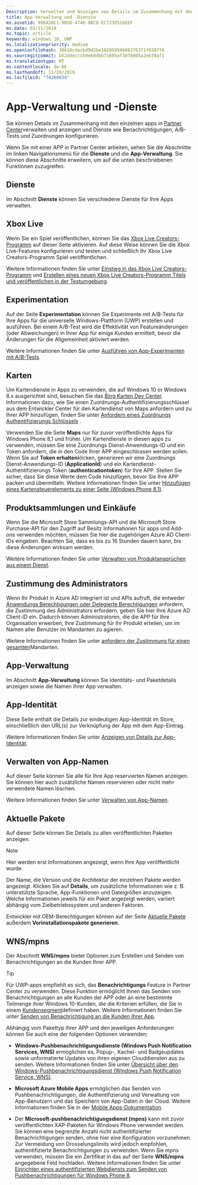 ```yaml
---
Description: Verwalten und Anzeigen von Details im Zusammenhang mit den einzelnen apps in Partner Center und Konfigurieren von Diensten wie A/B-Tests und-Zuordnungen.
title: App-Verwaltung und -Dienste
ms.assetid: 99DA2BC1-9B5D-4746-8BC0-EC723D516EEF
ms.date: 03/21/2019
ms.topic: article
keywords: windows 10, UWP
ms.localizationpriority: medium
ms.openlocfilehash: 30610cdacbd9d2be10205958688376371f0387f6
ms.sourcegitcommit: b52ddecccb9e68dbb71695af3078005a2eb78af1
ms.translationtype: MT
ms.contentlocale: de-DE
ms.lasthandoff: 11/20/2019
ms.locfileid: "74260039"
---
```

# <a name="app-management-and-services"></a>App-Verwaltung und -Dienste

Sie können Details im Zusammenhang mit den einzelnen apps in [Partner Center](https://partner.microsoft.com/dashboard)verwalten und anzeigen und Dienste wie Benachrichtigungen, A/B-Tests und Zuordnungen konfigurieren.

Wenn Sie mit einer APP in Partner Center arbeiten, sehen Sie die Abschnitte im linken Navigationsmenü für die **Dienste** und die **App-Verwaltung**. Sie können diese Abschnitte erweitern, um auf die unten beschriebenen Funktionen zuzugreifen.

## <a name="services"></a>Dienste

Im Abschnitt **Dienste** können Sie verschiedene Dienste für Ihre Apps verwalten.

## <a name="xbox-live"></a>Xbox Live

Wenn Sie ein Spiel veröffentlichen, können Sie das [Xbox Live Creators-Programm](https://www.xbox.com/developers/creators-program) auf dieser Seite aktivieren. Auf diese Weise können Sie die Xbox Live-Features konfigurieren und testen und schließlich Ihr Xbox Live Creators-Programm Spiel veröffentlichen.

Weitere Informationen finden Sie unter [Einstieg in das Xbox Live Creators-Programm](https://docs.microsoft.com/gaming/xbox-live/get-started-with-creators/get-started-with-xbox-live-creators) und [Erstellen eines neuen Xbox Live Creators-Programm Titels und veröffentlichen in der Testumgebung](https://docs.microsoft.com/gaming/xbox-live/get-started-with-creators/create-and-test-a-new-creators-title).

## <a name="experimentation"></a>Experimentation

Auf der Seite **Experimentation** können Sie Experimente mit A/B-Tests für Ihre Apps für die universelle Windows-Plattform (UWP) erstellen und ausführen. Bei einem A/B-Test wird die Effektivität von Featureänderungen (oder Abweichungen) in Ihrer App für einige Kunden ermittelt, bevor die Änderungen für die Allgemeinheit aktiviert werden.

Weitere Informationen finden Sie unter [Ausführen von App-Experimenten mit A/B-Tests](../monetize/run-app-experiments-with-a-b-testing.md).

## <a name="maps"></a>Karten

Um Kartendienste in Apps zu verwenden, die auf Windows 10 or Windows 8.x ausgerichtet sind, besuchen Sie das [Bing Karten Dev Center](https://www.bingmapsportal.com/). Informationen dazu, wie Sie einen Zuordnungs-Authentifizierungsschlüssel aus dem Entwickler Center für den Kartendienst von Maps anfordern und zu Ihrer APP hinzufügen, finden Sie unter [Anfordern eines Zuordnungs Authentifizierungs Schlüssels](../maps-and-location/authentication-key.md) . 

Verwenden Sie die Seite **Maps** nur für zuvor veröffentlichte Apps für Windows Phone 8,1 und früher. Um Kartendienste in diesen apps zu verwenden, müssen Sie eine Zuordnungs Dienst-Anwendungs-ID und ein Token anfordern, die in den Code Ihrer APP eingeschlossen werden sollen. Wenn Sie auf **Token erhalten**klicken, generieren wir eine Zuordnungs Dienst-Anwendungs-ID (**ApplicationId**) und ein Kartendienst-Authentifizierungs Token (**authenticationtoken**) für Ihre APP. Stellen Sie sicher, dass Sie diese Werte dem Code hinzufügen, bevor Sie Ihre APP packen und übermitteln. Weitere Informationen finden Sie unter [Hinzufügen eines Kartensteuerelements zu einer Seite (Windows Phone 8.1)](https://docs.microsoft.com/previous-versions/windows/apps/jj207033(v=vs.105)?redirectedfrom=MSDN).

## <a name="product-collections-and-purchases"></a>Produktsammlungen und Einkäufe

Wenn Sie die Microsoft Store Sammlungs-API und die Microsoft Store Purchase-API für den Zugriff auf Besitz Informationen für apps und Add-ons verwenden möchten, müssen Sie hier die zugehörigen Azure AD Client-IDs eingeben. Beachten Sie, dass es bis zu 16 Stunden dauern kann, bis diese Änderungen wirksam werden.

Weitere Informationen finden Sie unter [Verwalten von Produktansprüchen aus einem Dienst](../monetize/view-and-grant-products-from-a-service.md).

## <a name="administrator-consent"></a>Zustimmung des Administrators

Wenn Ihr Produkt in Azure AD integriert ist und APIs aufruft, die entweder [Anwendungs Berechtigungen oder Delegierte Berechtigungen](https://developer.microsoft.com/graph/docs/concepts/permissions_reference) anfordern, die Zustimmung des Administrators erfordern, geben Sie hier Ihre Azure AD Client-ID ein. Dadurch können Administratoren, die die APP für Ihre Organisation erwerben, Ihre Zustimmung für Ihr Produkt erteilen, um im Namen aller Benutzer im Mandanten zu agieren.

Weitere Informationen finden Sie unter [anfordern der Zustimmung für einen gesamten](https://docs.microsoft.com/azure/active-directory/develop/v2-permissions-and-consent#requesting-consent-for-an-entire-tenant)Mandanten.

## <a name="app-management"></a>App-Verwaltung

Im Abschnitt **App-Verwaltung** können Sie Identitäts- und Paketdetails anzeigen sowie die Namen Ihrer App verwalten.

## <a name="app-identity"></a>App-Identität

Diese Seite enthält die Details zur eindeutigen App-Identität im Store, einschließlich den URL(s) zur Verknüpfung der App mit dem App-Eintrag.

Weitere Informationen finden Sie unter [Anzeigen von Details zur App-Identität](view-app-identity-details.md).

## <a name="manage-app-names"></a>Verwalten von App-Namen

Auf dieser Seite können Sie alle für Ihre App reservierten Namen anzeigen. Sie können hier auch zusätzliche Namen reservieren oder nicht mehr verwendete Namen löschen.

Weitere Informationen finden Sie unter [Verwalten von App-Namen](manage-app-names.md).

## <a name="current-packages"></a>Aktuelle Pakete

Auf dieser Seite können Sie Details zu allen veröffentlichten Paketen anzeigen.

> [!NOTE]
> Hier werden erst Informationen angezeigt, wenn Ihre App veröffentlicht wurde.

Der Name, die Version und die Architektur der einzelnen Pakete werden angezeigt. Klicken Sie auf **Details**, um zusätzliche Informationen wie z. B. unterstützte Sprache, App-Funktionen und Dateigrößen anzuzeigen. Welche Informationen jeweils für ein Paket angezeigt werden, variiert abhängig vom Zielbetriebssystem und anderen Faktoren. 

Entwickler mit OEM-Berechtigungen können auf der Seite [Aktuelle Pakete](generate-preinstall-packages-for-oems.md) außerdem **Vorinstallationspakete generieren**.

## <a name="wnsmpns"></a>WNS/mpns

Der Abschnitt **WNS/mpns** bietet Optionen zum Erstellen und Senden von Benachrichtigungen an die Kunden Ihrer APP. 

> [!TIP]
> Für UWP-apps empfiehlt es sich, das **Benachrichtigungs** Feature in Partner Center zu verwenden. Diese Funktion ermöglicht Ihnen das Senden von Benachrichtigungen an alle Kunden der APP oder an eine bestimmte Teilmenge ihrer Windows 10-Kunden, die die Kriterien erfüllen, die Sie in einem [Kundensegment](create-customer-segments.md)definiert haben. Weitere Informationen finden Sie unter [Senden von Benachrichtigung an die Kunden Ihrer App](send-push-notifications-to-your-apps-customers.md).

Abhängig vom Pakettyp Ihrer APP und den jeweiligen Anforderungen können Sie auch eine der folgenden Optionen verwenden: 

-   **Windows-Pushbenachrichtigungsdienste (Windows Push Notification Services, WNS)** ermöglichen es, Popup-, Kachel- und Badgeupdates sowie unformatierte Updates von ihren eigenen Clouddiensten aus zu senden. Weitere Informationen finden Sie unter [Übersicht über den Windows-Pushbenachrichtigungsdienst (Windows Push Notification Service, WNS)](../design/shell/tiles-and-notifications/windows-push-notification-services--wns--overview.md).

-   **Microsoft Azure Mobile Apps** ermöglichen das Senden von Pushbenachrichtigungen, die Authentifizierung und Verwaltung von App-Benutzern und das Speichern von App-Daten in der Cloud. Weitere Informationen finden Sie in der [Mobile Apps-Dokumentation](https://docs.microsoft.com/azure/app-service-mobile/).

-   Der **Microsoft-pushbenachrichtigungsdienst (mpns)** kann mit zuvor veröffentlichten XAP-Paketen für Windows Phone verwendet werden. Sie können eine begrenzte Anzahl nicht authentifizierter Benachrichtigungen senden, ohne hier eine Konfiguration vorzunehmen. Zur Vermeidung von Drosselungslimits wird jedoch empfohlen, authentifizierte Benachrichtigungen zu verwenden. Wenn Sie mpns verwenden, müssen Sie ein Zertifikat in das auf der Seite **WNS/mpns** angegebene Feld hochladen. Weitere Informationen finden Sie unter [Einrichten eines authentifizierten Webdiensts zum Senden von Pushbenachrichtigungen für Windows Phone 8](https://docs.microsoft.com/previous-versions/windows/apps/ff941099(v=vs.105)?redirectedfrom=MSDN).
 

 
